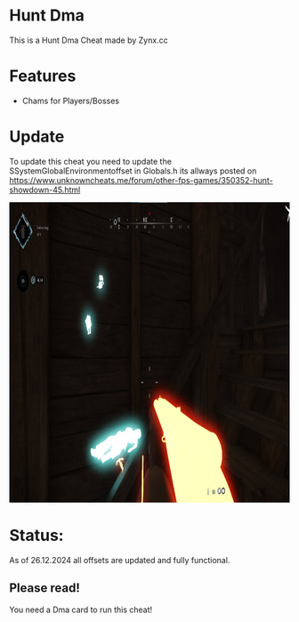 # Hunt Dma
This is a Hunt Dma Cheat made by Zynx.cc

# Features
- Chams for Players/Bosses

# Update
To update this cheat you need to update the SSystemGlobalEnvironmentoffset in Globals.h its allways posted on https://www.unknowncheats.me/forum/other-fps-games/350352-hunt-showdown-45.html

<p align="Left">
  <img src="Image/Image.png" alt="Play Video" width="1280" height="540">
</p>


# Status:
As of 26.12.2024 all offsets are updated and fully functional.

## Please read!
You need a Dma card to run this cheat!


